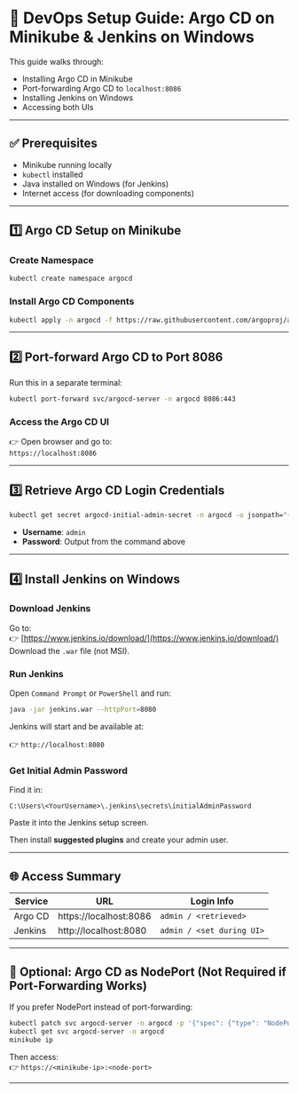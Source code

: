 # 🚀 DevOps Setup Guide: Argo CD on Minikube & Jenkins on Windows

This guide walks through:
- Installing Argo CD in Minikube
- Port-forwarding Argo CD to `localhost:8086`
- Installing Jenkins on Windows
- Accessing both UIs

---

## ✅ Prerequisites

- Minikube running locally  
- `kubectl` installed  
- Java installed on Windows (for Jenkins)  
- Internet access (for downloading components)

---

## 1️⃣ Argo CD Setup on Minikube

### Create Namespace

```bash
kubectl create namespace argocd
```

### Install Argo CD Components

```bash
kubectl apply -n argocd -f https://raw.githubusercontent.com/argoproj/argo-cd/stable/manifests/install.yaml
```

---

## 2️⃣ Port-forward Argo CD to Port 8086

Run this in a separate terminal:

```bash
kubectl port-forward svc/argocd-server -n argocd 8086:443
```

### Access the Argo CD UI

👉 Open browser and go to:  
`https://localhost:8086`

---

## 3️⃣ Retrieve Argo CD Login Credentials

```bash
kubectl get secret argocd-initial-admin-secret -n argocd -o jsonpath="{.data.password}" | base64 -d
```

- **Username**: `admin`  
- **Password**: Output from the command above

---

## 4️⃣ Install Jenkins on Windows

### Download Jenkins

Go to:  
👉 [https://www.jenkins.io/download/](https://www.jenkins.io/download/)  
Download the `.war` file (not MSI).

### Run Jenkins

Open `Command Prompt` or `PowerShell` and run:

```bash
java -jar jenkins.war --httpPort=8080
```

Jenkins will start and be available at:

👉 `http://localhost:8080`

### Get Initial Admin Password

Find it in:

```
C:\Users\<YourUsername>\.jenkins\secrets\initialAdminPassword
```

Paste it into the Jenkins setup screen.

Then install **suggested plugins** and create your admin user.

---

## 🌐 Access Summary

| Service   | URL                        | Login Info               |
|-----------|----------------------------|---------------------------|
| Argo CD   | https://localhost:8086     | `admin / <retrieved>`     |
| Jenkins   | http://localhost:8080      | `admin / <set during UI>` |

---

## 🔄 Optional: Argo CD as NodePort (Not Required if Port-Forwarding Works)

If you prefer NodePort instead of port-forwarding:

```bash
kubectl patch svc argocd-server -n argocd -p '{"spec": {"type": "NodePort"}}'
kubectl get svc argocd-server -n argocd
minikube ip
```

Then access:  
👉 `https://<minikube-ip>:<node-port>`

--- 

